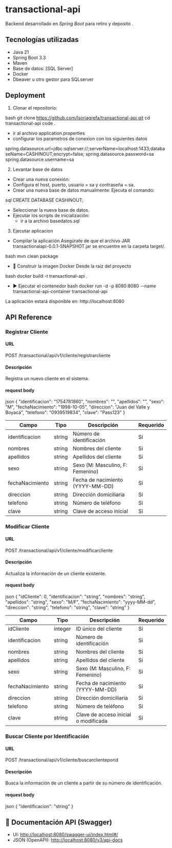 # transactional-api
Backend desarrollado en *Spring Boot* para retiro y deposito .

## Tecnologías utilizadas

- Java 21 
- Spring Boot 3.3
- Maven
- Base de datos: [SQL Server]
- Docker
- Dbeaver u otro gestor para SQLserver
## Deployment

1. Clonar el repositorio:

bash
git clone https://github.com/lsoriagrefa/transactional-api.git
cd transactional-api
code . 

- ir al archivo application.properties
- configurar los parametros de conexion con los siguientes datos

spring.datasource.url=jdbc:sqlserver://;serverName=localhost:1433;databaseName=CASHINOUT;encrypt=false;
spring.datasource.password=sa
spring.datasource.username=sa
   

2. Levantar base de datos

- Crear una nueva conexión:
- Configura el host, puerto, usuario = sa y contraseña = sa.
- Crear una nueva base de datos manualmente:
Ejecuta el comando:

sql
CREATE DATABASE CASHINOUT;

- Seleccionar la nueva base de datos.
- Ejecutar los scripts de inicialización:
    - ir a la archivo basedatos.sql

3. Ejecutar aplicacion

- Compilar la aplicación
Asegúrate de que el archivo JAR transactionalapi-0.0.1-SNAPSHOT.jar se encuentre en la carpeta target/.

bash
mvn clean package


- 🐳 Construir la imagen Docker
Desde la raíz del proyecto

bash
docker build -t transactional-api .

- ▶ Ejecutar el contenedor
bash
docker run -d -p 8080:8080 --name transactional-api-container transactional-api

La aplicación estará disponible en: http://localhost:8080




## API Reference

### Registrar Cliente
#### URL

POST /transactional/api/v1/cliente/registrarcliente

#### Descripción

Registra un nuevo cliente en el sistema.

#### request body

json
{
  "identificacion": "1754781860",
  "nombres": "",
  "apellidos": "",
  "sexo": "M",
  "fechaNacimiento": "1998-10-05",
  "direccion": "Juan del Valle y Boyacá",
  "telefono": "0939519834",
  "clave": "Pass123"
}


| Campo           | Tipo   | Descripción                      | Requerido |
| --------------- | ------ | -------------------------------- | --------- |
| identificacion  | string | Número de identificación         | Sí        |
| nombres         | string | Nombres del cliente              | Sí        |
| apellidos       | string | Apellidos del cliente            | Sí        |
| sexo            | string | Sexo (M: Masculino, F: Femenino) | Sí        |
| fechaNacimiento | string | Fecha de nacimiento (YYYY-MM-DD) | Sí        |
| direccion       | string | Dirección domiciliaria           | Sí        |
| telefono        | string | Número de teléfono               | Sí        |
| clave           | string | Clave de acceso inicial          | Sí        |


### Modificar Cliente
#### URL
POST /transactional/api/v1/cliente/modificarcliente

#### Descripción
Actualiza la información de un cliente existente.

#### request body

json
{
  "idCliente": 0,
  "identificacion": "string",
  "nombres": "string",
  "apellidos": "string",
  "sexo": "M/F",
  "fechaNacimiento": "yyyy-MM-dd",
  "direccion": "string",
  "telefono": "string",
  "clave": "string"
}

| Campo           | Tipo    | Descripción                          | Requerido |
| --------------- | ------- | ------------------------------------ | --------- |
| idCliente       | integer | ID único del cliente                 | Sí        |
| identificacion  | string  | Número de identificación             | Sí        |
| nombres         | string  | Nombres del cliente                  | Sí        |
| apellidos       | string  | Apellidos del cliente                | Sí        |
| sexo            | string  | Sexo (M: Masculino, F: Femenino)     | Sí        |
| fechaNacimiento | string  | Fecha de nacimiento (YYYY-MM-DD)     | Sí        |
| direccion       | string  | Dirección domiciliaria               | Sí        |
| telefono        | string  | Número de teléfono                   | Sí        |
| clave           | string  | Clave de acceso inicial o modificada | Sí        |

### Buscar Cliente por Identificación
#### URL

POST /transactional/api/v1/cliente/buscarclienteporid


#### Descripción
Busca la información de un cliente a partir de su número de identificación.
#### request body
json
{
  "identificacion": "string"
}

## 📄 Documentación API (Swagger)
- UI: [http://localhost:8080/swagger-ui/index.html#/](http://localhost:8080/swagger-ui/index.html#/)
- JSON (OpenAPI): [http://localhost:8080/v3/api-docs](http://localhost:8080/v3/api-docs)
